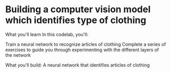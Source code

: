 # Building a computer vision model which identifies type of clothing

What you'll learn
In this codelab, you'll:

Train a neural network to recognize articles of clothing
Complete a series of exercises to guide you through experimenting with the different layers of the network

What you'll build:
A neural network that identifies articles of clothing